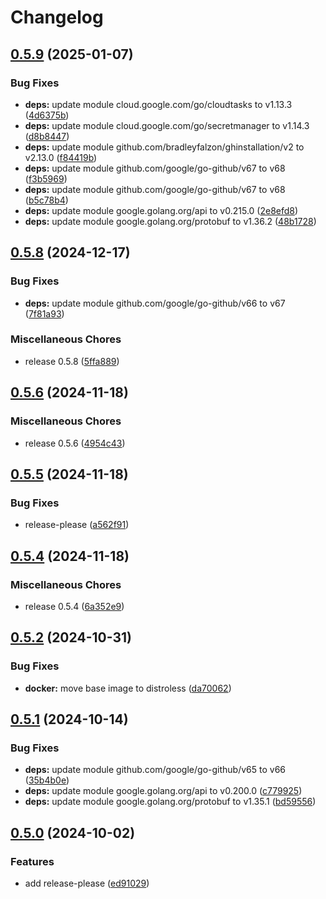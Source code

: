 # Changelog

## [0.5.9](https://github.com/pcg-gcp/terraform-gcp-github-runner/compare/v0.5.8...v0.5.9) (2025-01-07)


### Bug Fixes

* **deps:** update module cloud.google.com/go/cloudtasks to v1.13.3 ([4d6375b](https://github.com/pcg-gcp/terraform-gcp-github-runner/commit/4d6375b05fde46124ce13c93e3e184ae3e9f7230))
* **deps:** update module cloud.google.com/go/secretmanager to v1.14.3 ([d8b8447](https://github.com/pcg-gcp/terraform-gcp-github-runner/commit/d8b8447712cbb386da06d876d6b056fc9560f967))
* **deps:** update module github.com/bradleyfalzon/ghinstallation/v2 to v2.13.0 ([f84419b](https://github.com/pcg-gcp/terraform-gcp-github-runner/commit/f84419bc351c17b1e02df36ec290019d2dadac66))
* **deps:** update module github.com/google/go-github/v67 to v68 ([f3b5969](https://github.com/pcg-gcp/terraform-gcp-github-runner/commit/f3b59699927124d85184fa1f25bc6e2f7235757d))
* **deps:** update module github.com/google/go-github/v67 to v68 ([b5c78b4](https://github.com/pcg-gcp/terraform-gcp-github-runner/commit/b5c78b4bc0abaf7d80de07c5e23cfbfa0597f161))
* **deps:** update module google.golang.org/api to v0.215.0 ([2e8efd8](https://github.com/pcg-gcp/terraform-gcp-github-runner/commit/2e8efd8c1411c0668799f39aef629a73920bc3ee))
* **deps:** update module google.golang.org/protobuf to v1.36.2 ([48b1728](https://github.com/pcg-gcp/terraform-gcp-github-runner/commit/48b172853dcc4b5e6163d440bc0896b840f19b79))

## [0.5.8](https://github.com/pcg-gcp/terraform-gcp-github-runner/compare/v0.5.6...v0.5.8) (2024-12-17)


### Bug Fixes

* **deps:** update module github.com/google/go-github/v66 to v67 ([7f81a93](https://github.com/pcg-gcp/terraform-gcp-github-runner/commit/7f81a93a30cda64d17bac08ece580a316cf135bc))


### Miscellaneous Chores

* release 0.5.8 ([5ffa889](https://github.com/pcg-gcp/terraform-gcp-github-runner/commit/5ffa889a7b1f687b24fabf23b026de2abbb1baa6))

## [0.5.6](https://github.com/pcg-gcp/terraform-gcp-github-runner/compare/v0.5.5...v0.5.6) (2024-11-18)


### Miscellaneous Chores

* release 0.5.6 ([4954c43](https://github.com/pcg-gcp/terraform-gcp-github-runner/commit/4954c43b67230f1edbe1aec0e386bebb2da70587))

## [0.5.5](https://github.com/pcg-gcp/terraform-gcp-github-runner/compare/v0.5.4...v0.5.5) (2024-11-18)


### Bug Fixes

* release-please ([a562f91](https://github.com/pcg-gcp/terraform-gcp-github-runner/commit/a562f91b616b3fa4f9e24732f03d885c3cdcec55))

## [0.5.4](https://github.com/pcg-gcp/terraform-gcp-github-runner/compare/v0.5.2...v0.5.4) (2024-11-18)


### Miscellaneous Chores

* release 0.5.4 ([6a352e9](https://github.com/pcg-gcp/terraform-gcp-github-runner/commit/6a352e9e1b150a7e8334cbc8e79156f254107362))

## [0.5.2](https://github.com/pcg-gcp/terraform-gcp-github-runner/compare/v0.5.1...v0.5.2) (2024-10-31)


### Bug Fixes

* **docker:** move base image to distroless ([da70062](https://github.com/pcg-gcp/terraform-gcp-github-runner/commit/da70062f93b44eb0739c57295d39b88acfc43734))

## [0.5.1](https://github.com/pcg-gcp/terraform-gcp-github-runner/compare/v0.5.0...v0.5.1) (2024-10-14)


### Bug Fixes

* **deps:** update module github.com/google/go-github/v65 to v66 ([35b4b0e](https://github.com/pcg-gcp/terraform-gcp-github-runner/commit/35b4b0e9a7f959a153fa4e2c69da30586380809f))
* **deps:** update module google.golang.org/api to v0.200.0 ([c779925](https://github.com/pcg-gcp/terraform-gcp-github-runner/commit/c77992559f9c981ead65931c32b8b38029962524))
* **deps:** update module google.golang.org/protobuf to v1.35.1 ([bd59556](https://github.com/pcg-gcp/terraform-gcp-github-runner/commit/bd5955607dcfce65df8a8ddeef7703e95dd55f99))

## [0.5.0](https://github.com/pcg-gcp/terraform-gcp-github-runner/compare/v0.4.4...v0.5.0) (2024-10-02)


### Features

* add release-please ([ed91029](https://github.com/pcg-gcp/terraform-gcp-github-runner/commit/ed910293356c747f9d23625b5e7ac1eea5224dd1))
